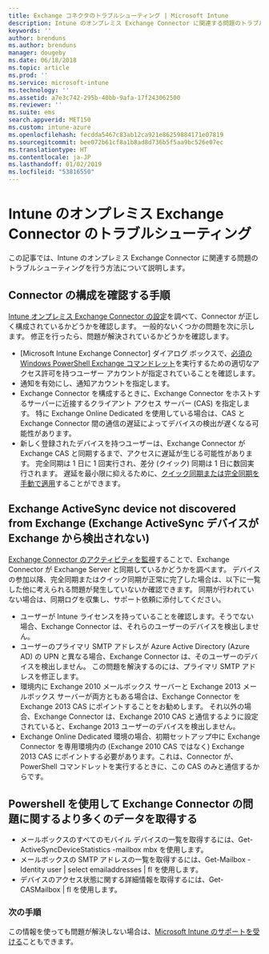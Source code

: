 ```yaml
---
title: Exchange コネクタのトラブルシューティング | Microsoft Intune
description: Intune のオンプレミス Exchange Connector に関連する問題のトラブルシューティングを行います。
keywords: ''
author: brenduns
ms.author: brenduns
manager: dougeby
ms.date: 06/18/2018
ms.topic: article
ms.prod: ''
ms.service: microsoft-intune
ms.technology: ''
ms.assetid: a7e3c742-295b-40bb-9afa-17f243062500
ms.reviewer: ''
ms.suite: ems
search.appverid: MET150
ms.custom: intune-azure
ms.openlocfilehash: fecdda5467c83ab12ca921e86259884171e07819
ms.sourcegitcommit: bee072b61cf8a1b8ad8d736b5f5aa9bc526e07ec
ms.translationtype: HT
ms.contentlocale: ja-JP
ms.lasthandoff: 01/02/2019
ms.locfileid: "53816550"
---
```

# <a name="troubleshoot-the-intune-on-premises-exchange-connector"></a>Intune のオンプレミス Exchange Connector のトラブルシューティング

この記事では、Intune のオンプレミス Exchange Connector に関連する問題のトラブルシューティングを行う方法について説明します。

## <a name="steps-for-checking-the-connector-configuration"></a>Connector の構成を確認する手順 

[Intune オンプレミス Exchange Connector の設定](exchange-connector-install.md)を調べて、Connector が正しく構成されているかどうかを確認します。 一般的ないくつかの問題を次に示します。 修正を行ったら、問題が解決されているかどうかを確認します。

 - [Microsoft Intune Exchange Connector] ダイアログ ボックスで、[必須の Windows PowerShell Exchange コマンドレット](exchange-connector-install.md#exchange-cmdlet-requirements)を実行するための適切なアクセス許可を持つユーザー アカウントが指定されていることを確認します。
- 通知を有効にし、通知アカウントを指定します。
 - Exchange Connector を構成するときに、Exchange Connector をホストするサーバーに近接するクライアント アクセス サーバー (CAS) を指定します。 特に Exchange Online Dedicated を使用している場合は、CAS と Exchange Connector 間の通信の遅延によってデバイスの検出が遅くなる可能性があります。
 - 新しく登録されたデバイスを持つユーザーは、Exchange Connector が Exchange CAS と同期するまで、アクセスに遅延が生じる可能性があります。 完全同期は 1 日に 1 回実行され、差分 (クイック) 同期は 1 日に数回実行されます。  遅延を最小限に抑えるために、[クイック同期または完全同期を手動で適用](exchange-connector-install.md#manually-force-a-quick-sync-or-full-sync)することができます。
 
## <a name="exchange-activesync-device-not-discovered-from-exchange"></a>Exchange ActiveSync device not discovered from Exchange (Exchange ActiveSync デバイスが Exchange から検出されない)
[Exchange Connector のアクティビティを監視](exchange-connector-install.md#on-premises-exchange-connector-high-availability-support)することで、Exchange Connector が Exchange Server と同期しているかどうかを調べます。 デバイスの参加以降、完全同期またはクイック同期が正常に完了した場合は、以下に一覧した他に考えられる問題が発生していないか確認できます。 同期が行われていない場合は、同期ログを収集し、サポート依頼に添付してください。

 - ユーザーが Intune ライセンスを持っていることを確認します。そうでない場合、Exchange Connector は、それらのユーザーのデバイスを検出しません。
 - ユーザーのプライマリ SMTP アドレスが Azure Active Directory (Azure AD) の UPN と異なる場合、Exchange Connector は、そのユーザーのデバイスを検出しません。 この問題を解決するのには、プライマリ SMTP アドレスを修正します。
 - 環境内に Exchange 2010 メールボックス サーバーと Exchange 2013 メールボックス サーバーが両方ともある場合は、Exchange Connector を Exchange 2013 CAS にポイントすることをお勧めします。 それ以外の場合、Exchange Connector は、Exchange 2010 CAS と通信するように設定されていると、Exchange 2013 ユーザーのデバイスを検出しません。 
- Exchange Online Dedicated 環境の場合、初期セットアップ中に Exchange Connector を専用環境内の (Exchange 2010 CAS ではなく) Exchange 2013 CAS にポイントする必要があります。これは、Connector が、PowerShell コマンドレットを実行するときに、この CAS のみと通信するからです。


## <a name="using-powershell-to-get-more-data-on-exchange-connector-issues"></a>Powershell を使用して Exchange Connector の問題に関するより多くのデータを取得する
- メールボックスのすべてのモバイル デバイスの一覧を取得するには、Get-ActiveSyncDeviceStatistics -mailbox mbx を使用します。
- メールボックスの SMTP アドレスの一覧を取得するには、Get-Mailbox -Identity user | select emailaddresses | fl を使用します。
- デバイスのアクセス状態に関する詳細情報を取得するには、Get-CASMailbox <upn> | fl を使用します。

### <a name="next-steps"></a>次の手順
この情報を使っても問題が解決しない場合は、[Microsoft Intune のサポートを受ける](get-support.md)こともできます。
